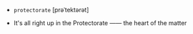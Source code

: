- `protectorate` [prəˈtektərət]



- It's all right up in the Protectorate —— the heart of the matter